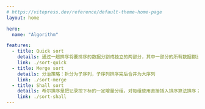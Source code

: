 ```yaml
---
# https://vitepress.dev/reference/default-theme-home-page
layout: home

hero:
  name: "Algorithm"

features:
  - title: Quick sort
    details: 通过一趟排序将要排序的数据分割成独立的两部分，其中一部分的所有数据都比另外一部分的所有数据都要小，然后再按此方法对这两部分数据分别进行快速排序，整个排序过程可以递归进行，以此达到整个数据变成有序序列。
    link: ./sort-quick
  - title: Merge sort
    details: 分治策略：拆分为子序列，子序列排序完后合并为大序列
    link: ./sort-merge
  - title: Shall sort
    details: 希尔排序是把记录按下标的一定增量分组，对每组使用直接插入排序算法排序；随着增量逐渐减少，每组包含的关键词越来越多，当增量减至1时，整个文件恰被分成一组，算法便终止
    link: ./sort-shall
---
```


